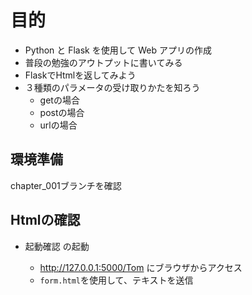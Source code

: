 # 目的

- Python と Flask を使用して Web アプリの作成
- 普段の勉強のアウトプットに書いてみる
- FlaskでHtmlを返してみよう
- ３種類のパラメータの受け取りかたを知ろう
  - getの場合
  - postの場合
  - urlの場合

## 環境準備

chapter_001ブランチを確認

## Htmlの確認

- 起動確認 の起動

  - <http://127.0.0.1:5000/Tom> にブラウザからアクセス
  - `form.html`を使用して、テキストを送信

